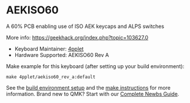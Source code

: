 # AEKISO60

A 60% PCB enabling use of ISO AEK keycaps and ALPS switches

More info: https://geekhack.org/index.php?topic=103627.0

* Keyboard Maintainer: [4pplet](https://github.com/4pplet)
* Hardware Supported: AEKISO60 Rev A

Make example for this keyboard (after setting up your build environment):

    make 4pplet/aekiso60_rev_a:default

See the [build environment setup](https://docs.qmk.fm/#/getting_started_build_tools) and the [make instructions](https://docs.qmk.fm/#/getting_started_make_guide) for more information. Brand new to QMK? Start with our [Complete Newbs Guide](https://docs.qmk.fm/#/newbs).